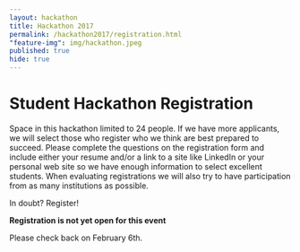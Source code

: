 ```yaml
---
layout: hackathon
title: Hackathon 2017
permalink: /hackathon2017/registration.html
"feature-img": img/hackathon.jpeg
published: true
hide: true
---
```


# Student Hackathon Registration

Space in this hackathon limited to 24 people. If we have more applicants, we
will select those who register who we think are best prepared to succeed. Please
complete the questions on the registration form and include either your resume
and/or a link to a site like LinkedIn or your personal web site so we have
enough information to select excellent students. When evaluating registrations
we will also try to have participation from as many institutions as possible.

In doubt? Register!


**Registration is not yet open for this event**

Please check back on February 6th.
